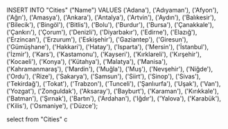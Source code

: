INSERT INTO "Cities" ("Name") VALUES
('Adana'),
('Adıyaman'),
('Afyon'),
('Ağrı'),
('Amasya'),
('Ankara'),
('Antalya'),
('Artvin'),
('Aydın'),
('Balıkesir'),
('Bilecik'),
('Bingöl'),
('Bitlis'),
('Bolu'),
('Burdur'),
('Bursa'),
('Çanakkale'),
('Çankırı'),
('Çorum'),
('Denizli'),
('Diyarbakır'),
('Edirne'),
('Elazığ'),
('Erzincan'),
('Erzurum'),
('Eskişehir'),
('Gaziantep'),
('Giresun'),
('Gümüşhane'),
('Hakkari'),
('Hatay'),
('Isparta'),
('Mersin'),
('İstanbul'),
('İzmir'),
('Kars'),
('Kastamonu'),
('Kayseri'),
('Kırklareli'),
('Kırşehir'),
('Kocaeli'),
('Konya'),
('Kütahya'),
('Malatya'),
('Manisa'),
('Kahramanmaraş'),
('Mardin'),
('Muğla'),
('Muş'),
('Nevşehir'),
('Niğde'),
('Ordu'),
('Rize'),
('Sakarya'),
('Samsun'),
('Siirt'),
('Sinop'),
('Sivas'),
('Tekirdağ'),
('Tokat'),
('Trabzon'),
('Tunceli'),
('Şanlıurfa'),
('Uşak'),
('Van'),
('Yozgat'),
('Zonguldak'),
('Aksaray'),
('Bayburt'),
('Karaman'),
('Kırıkkale'),
('Batman'),
('Şırnak'),
('Bartın'),
('Ardahan'),
('Iğdır'),
('Yalova'),
('Karabük'),
('Kilis'),
('Osmaniye'),
('Düzce');

select from "Cities" c 